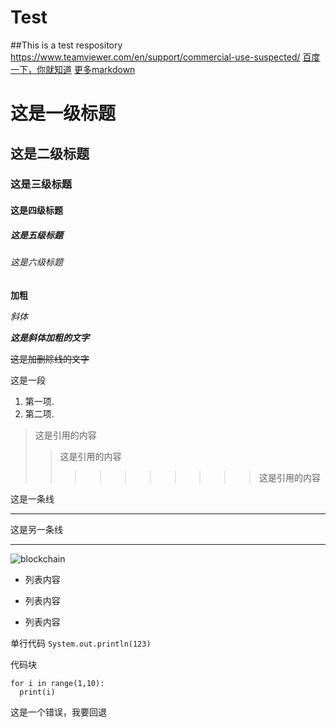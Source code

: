 # Test
##This is a test respository
https://www.teamviewer.com/en/support/commercial-use-suspected/
[百度一下，你就知道](https://www.baidu.com)
[更多markdown](https://www.jianshu.com/p/191d1e21f7ed)

# 这是一级标题
## 这是二级标题
### 这是三级标题
#### 这是四级标题
##### 这是五级标题
###### 这是六级标题

**加粗**

*斜体*

***这是斜体加粗的文字***

~~这是加删除线的文字~~

这是一段

1. 第一项.
2. 第二项.

>这是引用的内容
>>这是引用的内容
>>>>>>>>>>这是引用的内容

这是一条线

-----

这是另一条线

-------

![blockchain](https://ss0.bdstatic.com/70cFvHSh_Q1YnxGkpoWK1HF6hhy/it/u=702257389,1274025419&fm=27&gp=0.jpg "区块链")

- 列表内容
+ 列表内容
* 列表内容

单行代码
`System.out.println(123)`

代码块
```
for i in range(1,10):
  print(i)
```

这是一个错误，我要回退

